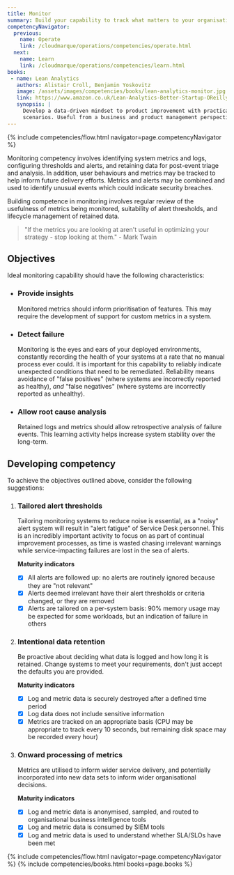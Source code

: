 ```yaml
---
title: Monitor
summary: Build your capability to track what matters to your organisation, and contextualise metrics to understand the customer narratives behind them.
competencyNavigator:
  previous: 
    name: Operate
    link: /cloudmarque/operations/competencies/operate.html
  next: 
    name: Learn
    link: /cloudmarque/operations/competencies/learn.html
books:
 - name: Lean Analytics
   authors: Alistair Croll, Benjamin Yoskovitz
   image: /assets/images/competencies/books/lean-analytics-monitor.jpg
   link: https://www.amazon.co.uk/Lean-Analytics-Better-Startup-OReilly/dp/1449335675
   synopsis: |
     Develop a data-driven mindset to product improvement with practical examples of the use and abuse of metrics in different organisational
     scenarios. Useful from a business and product management perspective on monitoring as part of a build/measure/learn cycle.
---
```

{% include competencies/flow.html navigator=page.competencyNavigator %}

Monitoring competency involves identifying system metrics and logs, configuring thresholds and alerts, and retaining data for post-event triage and analysis. In addition, user behaviours and metrics may be tracked to help inform future delivery efforts. Metrics and alerts may be combined and used to identify unusual events which could indicate security breaches.

Building competence in monitoring involves regular review of the usefulness of metrics being monitored, suitability of alert thresholds, and lifecycle management of retained data.

> "If the metrics you are looking at aren't useful in optimizing your strategy - stop looking at them." - Mark Twain

## Objectives
Ideal monitoring capability should have the following characteristics:

 - ### Provide insights
   Monitored metrics should inform prioritisation of features. This may require the development of support for custom metrics in a system.

 - ### Detect failure
   Monitoring is the eyes and ears of your deployed environments, constantly recording the health of your systems at a rate that no manual process ever could. It is important for this capability to reliably indicate unexpected conditions that need to be remediated. Reliability means avoidance of "false positives" (where systems are incorrectly reported as healthy), _and_ "false negatives" (where systems are incorrectly reported as unhealthy).

 - ### Allow root cause analysis
   Retained logs and metrics should allow retrospective analysis of failure events. This learning activity helps increase system stability over the long-term.

## Developing competency
To achieve the objectives outlined above, consider the following suggestions:

 1. ### Tailored alert thresholds
    Tailoring monitoring systems to reduce noise is essential, as a "noisy" alert system will result in "alert fatigue" of Service Desk personnel. This is an incredibly important activity to focus on as part of continual improvement processes, as time is wasted chasing irrelevant warnings while service-impacting failures are lost in the sea of alerts.

    **Maturity indicators**
     - [X] All alerts are followed up: no alerts are routinely ignored because they are "not relevant"
     - [X] Alerts deemed irrelevant have their alert thresholds or criteria changed, or they are removed
     - [X] Alerts are tailored on a per-system basis: 90% memory usage may be expected for some workloads, but an indication of failure in others

 2. ### Intentional data retention
    Be proactive about deciding what data is logged and how long it is retained. Change systems to meet your requirements, don't just accept the defaults you are provided.

    **Maturity indicators**
     - [X] Log and metric data is securely destroyed after a defined time period
     - [X] Log data does not include sensitive information
     - [X] Metrics are tracked on an appropriate basis (CPU may be appropriate to track every 10 seconds, but remaining disk space may be recorded every hour)

 3. ### Onward processing of metrics
    Metrics are utilised to inform wider service delivery, and potentially incorporated into new data sets to inform wider organisational decisions.

    **Maturity indicators**
     - [X] Log and metric data is anonymised, sampled, and routed to organisational business intelligence tools
     - [X] Log and metric data is consumed by SIEM tools
     - [X] Log and metric data is used to understand whether SLA/SLOs have been met

{% include competencies/flow.html navigator=page.competencyNavigator %}
{% include competencies/books.html books=page.books %}
